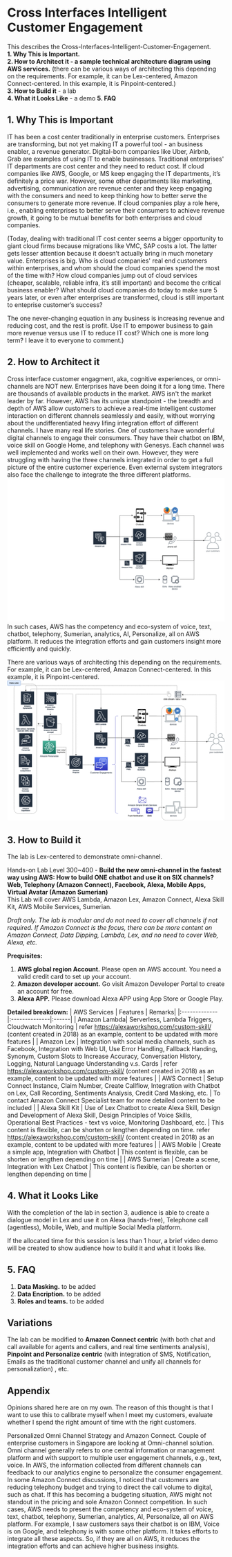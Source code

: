 # Cross Interfaces Intelligent Customer Engagement


This describes the Cross-Interfaces-Intelligent-Customer-Engagement. <br />
**1. Why This is Important.** <br />
**2. How to Architect it - a sample technical architecture diagram using AWS services.** (there can be various ways of architecting this depending on the requirements. For example, it can be Lex-centered, Amazon Connect-centered. In this example, it is Pinpoint-centered.) <br />
**3. How to Build it** - a lab <br/>
**4. What it Looks Like** - a demo 
**5. FAQ** 

## 1. Why This is Important ##
IT has been a cost center traditionally in enterprise customers. Enterprises are transforming, but not yet making IT a powerful tool - an business enabler, a revenue generator. Digital-born companies like Uber, Airbnb, Grab are examples of using IT to enable businesses. Traditional enterprises' IT departments are cost center and they need to reduct cost. If cloud companies like AWS, Google, or MS keep engaging the IT departments, it’s definitely a price war. However, some other departments like marketing, advertising, communication are revenue center and they keep engaging with the consumers and need to keep thinking how to better serve the consumers to generate more revenue. If cloud companies play a role here, i.e., enabling enterprises to better serve their consumers to achieve revenue growth, it going to be mutual benefits for both enterprises and cloud companies.

(Today, dealing with traditional IT cost center seems a bigger opportunity to giant cloud firms because migrations like VMC, SAP costs a lot. The latter gets lesser attention because it doesn’t actually bring in much monetary value. Enterprises is big. Who is cloud companies' real end customers within enterprises, and whom should the cloud companies spend the most of the time with? How cloud companies jump out of cloud services (cheaper, scalable, reliable infra, it’s still important) and become the critical business enabler? What should cloud companies do today to make sure 5 years later, or even after enterprises are transformed, cloud is still important to enteprise customer’s success?

The one never-changing equation in any business is increasing revenue and reducing cost, and the rest is profit. Use IT to empower business to gain more revenue versus use IT to reduce IT cost? Which one is more long term? I leave it to everyone to comment.) 

## 2. How to Architect it ## 
Cross interface customer engagment, aka, cognitive experiences, or omni-channels are NOT new. Enterprises have been doing it for a long time. There are thousands of available products in the market. AWS isn't the market leader by far. However, AWS has its unique standpoint - the breadth and depth of AWS allow customers to achieve a real-time intelligent customer interaction on different channels seamlessly and easily, without worrying about the undifferentiated heavy lifing integration effort of different channels. I have many real life stories. One of customers have wonderful digital channels to engage their consumers. They have their chatbot on IBM, voice skill on Google Home, and telephony with Genesys. Each channel was well implemented and works well on their own. However, they were struggling with having the three channels integrated in order to get a full picture of the entire customer experience. Even external system integrators also face the challenge to integrate the three different platforms. 
![Cross-Interfaces-Intelligent-Customer-Engagement-2.gif](Cross-Interfaces-Intelligent-Customer-Engagement-2.gif)
In such cases, AWS has the competency and eco-system of voice, text, chatbot, telephony, Sumerian, analytics, AI, Personalize, all on AWS platform. It reduces the integration efforts and gain customers insight more efficiently and quickly. 

There are various ways of architecting this depending on the requirements. For example, it can be Lex-centered, Amazon Connect-centered. In this example, it is Pinpoint-centered.
![Cross-Interfaces-Intelligent-Customer-Engagement.png](Cross-Interfaces-Intelligent-Customer-Engagement.png)

## 3. How to Build it ## 
The lab is Lex-centered to demonstrate omni-channel. </br>

Hands-on Lab Level 300~400 - **Build the new omni-channel in the fastest way using AWS: How to build ONE chatbot and use it on SIX channels? Web, Telephony (Amazon Connect), Facebook, Alexa, Mobile Apps, Virtual Avatar (Amazon Sumerian)** </br>
This Lab will cover AWS Lambda, Amazon Lex, Amazon Connect, Alexa Skill Kit, AWS Mobile Services,  Sumerian.

*Draft only. The lab is modular and do not need to cover all channels if not required. If Amazon Connect is the focus, there can be more content on Amazon Connect, Data Dipping, Lambda, Lex, and no need to cover Web, Alexa, etc.*

**Prequisites:**
1. **AWS global region Account.** Please open an AWS account. You need a valid credit card to set up your account.
2. **Amazon developer account.** Go visit Amazon Developer Portal to create an account for free.
3. **Alexa APP.** Please download Alexa APP using App Store or Google Play.

**Detailed breakdown:**
| AWS Services  | Features      | Remarks|
|:------------- |:--------------|:------|
| Amazon Lambda| Serverless, Lambda Triggers, Cloudwatch Monitoring |  refer https://alexaworkshop.com/custom-skill/ (content created in 2018) as an example, content to be updated with more features  |
| Amazon Lex  | Integration with social media channels, such as Facebook, Integration with Web UI, Use Error Handling, Fallback Handing, Synonym, Custom Slots to Increase Accuracy, Conversation History, Logging, Natural Language Understanding v.s. Cards  | refer https://alexaworkshop.com/custom-skill/ (content created in 2018) as an example, content to be updated with more features |
| AWS Connect | Setup Connect Instance, Claim Number, Create Callflow, Integration with Chatbot on Lex, Call Recording, Sentiments Analysis, Credit Card Masking, etc.    | To contact Amazon Connect Specialist team for more detailed content to be included   |
| Alexa Skill Kit | Use of Lex Chatbot to create Alexa Skill, Design and Development of Alexa Skill, Design Principles of Voice Skills, Operational Best Practices - text vs voice, Monitoring Dashboard, etc. | This content is flexible, can be shorten or lengthen depending on time. refer https://alexaworkshop.com/custom-skill/ (content created in 2018) as an example, content to be updated with more features  |
| AWS Mobile | Create a simple app, Integration with Chatbot    | This content is flexible, can be shorten or lengthen depending on time   |
| AWS Sumerian | Create a scene, Integration with Lex Chatbot    | This content is flexible, can be shorten or lengthen depending on time   |

## 4. What it Looks Like ##
With the completion of the lab in section 3, audience is able to create a dialogue model in Lex and use it on Alexa (hands-free), Telephone call (agentless), Mobile, Web, and multiple Social Media platform. 
 
If the allocated time for this session is less than 1 hour, a brief video demo will be created to show audience how to build it and what it looks like. 

## 5. FAQ ##
1. **Data Masking.** 
to be added
2. **Data Encription.** 
to be added
3. **Roles and teams.** 
to be added



## Variations ##
The lab can be modified to **Amazon Connect centric** (with both chat and call available for agents and callers, and real time sentiments analysis), **Pinpoint and Personalize centric** (with integration of SMS, Notification, Emails as the traditional customer channel and unify all channels for personalization) , etc.  

## Appendix ##

Opinions shared here are on my own. The reason of this thought is that I want to use this to calibrate myself when I meet my customers, evaluate whether I spend the right amount of time with the right customers.

Personalized Omni Channel Strategy and Amazon Connect. Couple of enterprise customers in Singapore are looking at Omni-channel solution. Omni channel generally refers to one central information or management platform and with support to multiple user engagement channels, e.g., text, voice. In AWS, the information collected from different channels can feedback to our analytics engine to personalize the consumer engagement. In some Amazon Connect discussions, I noticed that customers are reducing telephony budget and trying to direct the call volume to digital, such as chat. If this has becoming a budgeting situation, AWS might not standout in the pricing and sole Amazon Connect competition. In such cases, AWS needs to present the competency and eco-system of voice, text, chatbot, telephony, Sumerian, analytics, AI, Personalize, all on AWS platform. For example, I saw customers says their chatbot is on IBM, Voice is on Google, and telephony is with some other platform. It takes efforts to integrate all these aspects. So, if they are all on AWS, it reduces the integration efforts and can achieve higher business insights.

